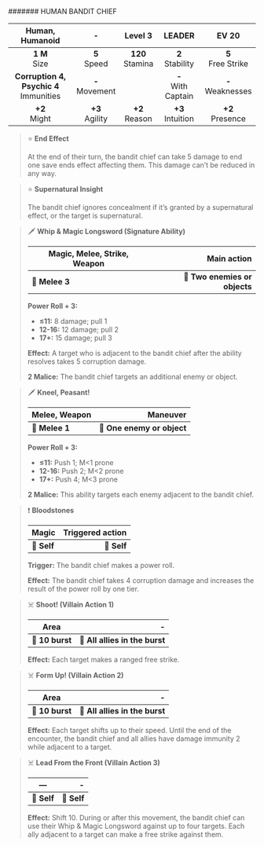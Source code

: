 ####### HUMAN BANDIT CHIEF

|              Human, Humanoid              |         -         |      Level 3       |        LEADER         |        EV 20         |
|:-----------------------------------------:|:-----------------:|:------------------:|:---------------------:|:--------------------:|
|              **1 M**<br>Size              |  **5**<br>Speed   | **120**<br>Stamina |  **2**<br>Stability   | **5**<br>Free Strike |
| **Corruption 4, Psychic 4**<br>Immunities | **-**<br>Movement |                    | **-**<br>With Captain | **-**<br>Weaknesses  |
|              **+2**<br>Might              | **+3**<br>Agility |  **+2**<br>Reason  |  **+3**<br>Intuition  |  **+2**<br>Presence  |

> ⭐️ **End Effect**
> 
> At the end of their turn, the bandit chief can take 5 damage to end one save ends effect affecting them. This damage can’t be reduced in any way.

> ⭐️ **Supernatural Insight**
> 
> The bandit chief ignores concealment if it’s granted by a supernatural effect, or the target is supernatural.

> 🗡 **Whip & Magic Longsword (Signature Ability)**
> 
> | **Magic, Melee, Strike, Weapon** |               **Main action** |
> |----------------------------------|------------------------------:|
> | **📏 Melee 3**                   | **🎯 Two enemies or objects** |
> 
> **Power Roll + 3:**
> 
> - **≤11:** 8 damage; pull 1
> - **12-16:** 12 damage; pull 2
> - **17+:** 15 damage; pull 3
> 
> **Effect:** A target who is adjacent to the bandit chief after the ability resolves takes 5 corruption damage.
> 
> **2 Malice:** The bandit chief targets an additional enemy or object.

> 🗡 **Kneel, Peasant!**
> 
> | **Melee, Weapon** |               **Maneuver** |
> |-------------------|---------------------------:|
> | **📏 Melee 1**    | **🎯 One enemy or object** |
> 
> **Power Roll + 3:**
> 
> - **≤11:** Push 1; M<1 prone
> - **12-16:** Push 2; M<2 prone
> - **17+:** Push 4; M<3 prone
> 
> **2 Malice:** This ability targets each enemy adjacent to the bandit chief.

> ❗️ **Bloodstones**
> 
> | **Magic**   | **Triggered action** |
> |-------------|---------------------:|
> | **📏 Self** |          **🎯 Self** |
> 
> **Trigger:** The bandit chief makes a power roll.
> 
> **Effect:** The bandit chief takes 4 corruption damage and increases the result of the power roll by one tier.

> ☠️ **Shoot! (Villain Action 1)**
> 
> | **Area**        |                          **-** |
> |-----------------|-------------------------------:|
> | **📏 10 burst** | **🎯 All allies in the burst** |
> 
> **Effect:** Each target makes a ranged free strike.

> ☠️ **Form Up! (Villain Action 2)**
> 
> | **Area**        |                          **-** |
> |-----------------|-------------------------------:|
> | **📏 10 burst** | **🎯 All allies in the burst** |
> 
> **Effect:** Each target shifts up to their speed. Until the end of the encounter, the bandit chief and all allies have damage immunity 2 while adjacent to a target.

> ☠️ **Lead From the Front (Villain Action 3)**
> 
> | **—**       |       **-** |
> |-------------|------------:|
> | **📏 Self** | **🎯 Self** |
> 
> **Effect:** Shift 10. During or after this movement, the bandit chief can use their Whip & Magic Longsword against up to four targets. Each ally adjacent to a target can make a free strike against them.
